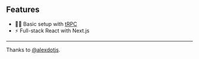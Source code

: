 ## Features

- 🧙‍♂️ Basic setup with [tRPC](https://trpc.io)
- ⚡ Full-stack React with Next.js

---

Thanks to [@alexdotjs](https://twitter.com/alexdotjs).
